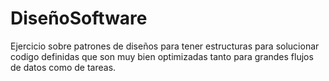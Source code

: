 # DiseñoSoftware
Ejercicio sobre patrones de diseños para tener estructuras para solucionar codigo definidas que son muy bien optimizadas tanto para grandes flujos de datos como de tareas.
